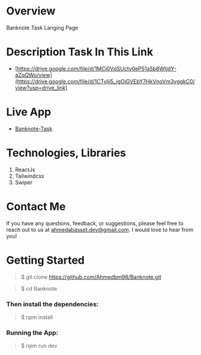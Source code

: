 # Overview 
Banknote Task Langing Page

# Description Task In This Link
* [https://drive.google.com/file/d/1MCi0VpSUcty0eP51a5b8WtjdY-aZqQWo/view](https://drive.google.com/file/d/1CTylji5_igOjGVEbY7HkVnoVm3yggkC0/view?usp=drive_link)

# Live App
- [Banknote-Task]([https://banknote-rust.vercel.app/](https://banknote-rust.vercel.app/))



# Technologies, Libraries
1. ReactJs
2. Tailwindcss
3. Swiper

# Contact Me
If you have any questions, feedback, or suggestions, please feel free to reach out to us at ahmedabasset.dev@gmail.com. I would love to hear from you!

# Getting Started
> $ git clone https://github.com/Ahmedbm98/Banknote.git

> $ cd Banknote

### Then install the dependencies:
> $ npm install

### Running the App:
> $ npm run dev
